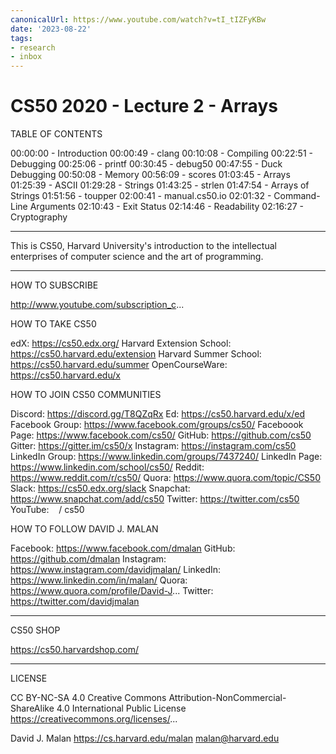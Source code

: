 ```yaml
---
canonicalUrl: https://www.youtube.com/watch?v=tI_tIZFyKBw
date: '2023-08-22'
tags:
- research
- inbox
---
```


# CS50 2020 - Lecture 2 - Arrays

TABLE OF CONTENTS

00:00:00 - Introduction
00:00:49 - clang
00:10:08 - Compiling
00:22:51 - Debugging
00:25:06 - printf
00:30:45 - debug50
00:47:55 - Duck Debugging
00:50:08 - Memory
00:56:09 - scores
01:03:45 - Arrays
01:25:39 - ASCII
01:29:28 - Strings
01:43:25 - strlen
01:47:54 - Arrays of Strings
01:51:56 - toupper
02:00:41 - manual.cs50.io
02:01:32 - Command-Line Arguments
02:10:43 - Exit Status
02:14:46 - Readability
02:16:27 - Cryptography

***

This is CS50, Harvard University's introduction to the intellectual enterprises of computer science and the art of programming.

***

HOW TO SUBSCRIBE

http://www.youtube.com/subscription_c...

HOW TO TAKE CS50

edX: https://cs50.edx.org/
Harvard Extension School: https://cs50.harvard.edu/extension
Harvard Summer School: https://cs50.harvard.edu/summer
OpenCourseWare: https://cs50.harvard.edu/x

HOW TO JOIN CS50 COMMUNITIES

Discord: https://discord.gg/T8QZqRx
Ed: https://cs50.harvard.edu/x/ed
Facebook Group: https://www.facebook.com/groups/cs50/
Faceboook Page: https://www.facebook.com/cs50/
GitHub: https://github.com/cs50
Gitter: https://gitter.im/cs50/x
Instagram: https://instagram.com/cs50
LinkedIn Group: https://www.linkedin.com/groups/7437240/
LinkedIn Page: https://www.linkedin.com/school/cs50/
Reddit: https://www.reddit.com/r/cs50/
Quora: https://www.quora.com/topic/CS50
Slack: https://cs50.edx.org/slack
Snapchat: https://www.snapchat.com/add/cs50
Twitter: https://twitter.com/cs50
YouTube:    / cs50  

HOW TO FOLLOW DAVID J. MALAN

Facebook: https://www.facebook.com/dmalan
GitHub: https://github.com/dmalan
Instagram: https://www.instagram.com/davidjmalan/
LinkedIn: https://www.linkedin.com/in/malan/
Quora: https://www.quora.com/profile/David-J...
Twitter: https://twitter.com/davidjmalan

***

CS50 SHOP

https://cs50.harvardshop.com/

***

LICENSE

CC BY-NC-SA 4.0
Creative Commons Attribution-NonCommercial-ShareAlike 4.0 International Public License
https://creativecommons.org/licenses/...

David J. Malan
https://cs.harvard.edu/malan
malan@harvard.edu
